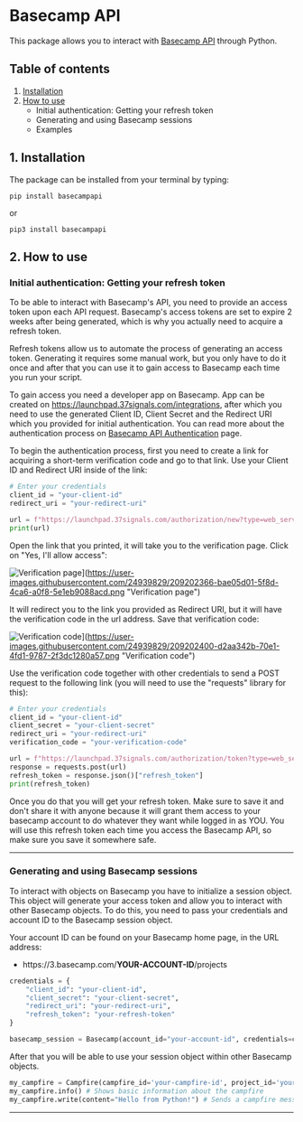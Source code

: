 

# Basecamp API

This package allows you to interact with [Basecamp API](https://github.com/basecamp/bc3-api) through Python.

## Table of contents

1. [Installation](https://github.com/markostefanovic1/basecamp_api#2-installation "Installation")
2. [How to use](https://github.com/markostefanovic1/basecamp_api#3--how-to-use "How to use")
	- Initial authentication: Getting your refresh token
	- Generating and using Basecamp sessions
	- Examples


## 1. Installation
The package can be installed from your terminal by typing:

    pip install basecampapi
or

    pip3 install basecampapi


## 2.  How to use

### Initial authentication: Getting your refresh token

To be able to interact with Basecamp's API, you need to provide an access token upon each API request. Basecamp's access tokens are set to expire 2 weeks after being generated, which is why you actually need to acquire a refresh token.

Refresh tokens allow us to automate the process of generating an access token. Generating it requires some manual work, but you only have to do it once and after that you can use it to gain access to Basecamp each time you run your script.

To gain access you need a developer app on Basecamp. App can be created on https://launchpad.37signals.com/integrations, after which you need to use the generated Client ID, Client Secret and the Redirect URI which you provided for initial authentication. You can read more about the authentication process on [Basecamp API Authentication](https://github.com/basecamp/api/blob/master/sections/authentication.md) page.

To begin the authentication process, first you need to create a link for acquiring a short-term verification code and go to that link. Use your Client ID and Redirect URI inside of the link:

```python
# Enter your credentials
client_id = "your-client-id"
redirect_uri = "your-redirect-uri"

url = f"https://launchpad.37signals.com/authorization/new?type=web_server&client_id={client_id}&redirect_uri={redirect_uri}"
print(url)
```

Open the link that you printed, it will take you to the verification page. Click on "Yes, I'll allow access":

![Verification page](https://user-images.githubusercontent.com/24939829/209202366-bae05d01-5f8d-4ca6-a0f8-5e1eb9088acd.png  "Verification page")](https://user-images.githubusercontent.com/24939829/209202366-bae05d01-5f8d-4ca6-a0f8-5e1eb9088acd.png  "Verification page")

It will redirect you to the link you provided as Redirect URI, but it will have the verification code in the url address. Save that verification code:

![Verification code](https://user-images.githubusercontent.com/24939829/209202400-d2aa342b-70e1-4fd1-9787-2f3dc1280a57.png  "Verification code")](https://user-images.githubusercontent.com/24939829/209202400-d2aa342b-70e1-4fd1-9787-2f3dc1280a57.png  "Verification code")

Use the verification code together with other credentials to send a POST request to the following link (you will need to use the "requests" library for this):

```python
# Enter your credentials
client_id = "your-client-id"
client_secret = "your-client-secret"
redirect_uri = "your-redirect-uri"
verification_code = "your-verification-code"

url = f"https://launchpad.37signals.com/authorization/token?type=web_server&client_id={client_id}&redirect_uri={redirect_uri}&client_secret={client_secret}&code={verification_code}"
response = requests.post(url)
refresh_token = response.json()["refresh_token"]
print(refresh_token)
```

Once you do that you will get your refresh token. Make sure to save it and don't share it with anyone because it will grant them access to your basecamp account to do whatever they want while logged in as YOU. You will use this refresh token each time you access the Basecamp API, so make sure you save it somewhere safe.

------------



### Generating and using Basecamp sessions
To interact with objects on Basecamp you have to initialize a session object. This object will generate your access token and allow you to interact with other Basecamp objects. To do this, you need to pass your credentials and account ID to the Basecamp session object.

Your account ID can be found on your Basecamp home page, in the URL address:
- https:<SPAN></SPAN>//3.basecamp.com/<b>YOUR-ACCOUNT-ID</b>/projects

```python
credentials = {
	"client_id": "your-client-id",
	"client_secret": "your-client-secret",
	"redirect_uri": "your-redirect-uri",
	"refresh_token": "your-refresh-token"
}

basecamp_session = Basecamp(account_id="your-account-id", credentials=credentials)
```
After that you will be able to use your session object within other Basecamp objects.

```python
my_campfire = Campfire(campfire_id='your-campfire-id', project_id='your-project-id', session=basecamp_session)
my_campfire.info() # Shows basic information about the campfire
my_campfire.write(content="Hello from Python!") # Sends a campfire message with desired content
```

------------

